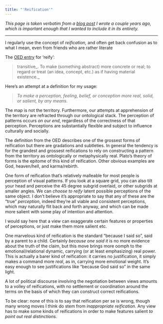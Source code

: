 ```yaml
---
title: "'Reification'"
---
```


*This page is taken verbatim from a [blog post](https://www.lesswrong.com/posts/nryLTAFDdYiHARaqZ/reification) I wrote a couple years ago, which is important enough that I wanted to include it in its entirety.*

***

I regularly use the concept of _reification,_ and often get back confusion as to what I mean, even from friends who are rather literate

The [OED entry](https://www.oed.com/view/Entry/161514) for ‘reify’:

> transitive_. To make (something abstract) more concrete or real; to regard or treat (an idea, concept, etc.) as if having material existence._

Here’s an attempt at a definition for my usage:

> _To make a perception, feeling, belief, or conception more real, solid, or salient, by any means._

The map is not the territory. Furthermore, our attempts at apprehension of the territory are refracted through our ontological stack. The perception of patterns occurs _on our end_, regardless of the correctness of that perception. Perceptions are substantially flexible and subject to influence culturally and socially.

The definition from the OED describes one of the grossest forms of reification but there are gradations and subtleties. In general the tendency is for the grandest and grossest reifications to rely on constructing a pattern from the territory as ontologically or metaphysically real. Plato’s theory of forms is the epitome of this kind of reification. Other obvious examples are God, heaven/hell, and karma/rebirth.

One form of reification that’s relatively malleable for most people is perception of visual patterns. If you look at a square grid, you can also tilt your head and perceive the 45 degree subgrid overlaid, or other subgrids at smaller angles. We can _choose to reify_ latent possible perceptions of the same object. I don’t believe it’s appropriate to say that any of these are the “true” _perception_, indeed they’re all viable and consistent perceptions, which may naturally flit back and forth anyway, and which can be made more salient with some play of intention and attention.

I would say here that a view can exaggerate certain features or properties of perceptions, or just make them more salient etc.

One marvelous kind of reification is the standard “because I said so”, said by a parent to a child. Certainly _because one said it_ is no more evidence about the truth of the claim, but this move brings more oomph to the emotional/relational dynamic, carrying (or at least emphasizing) real power. This is actually a barer kind of reification: it carries no justification, it simply makes a command more _real_, as in, carrying more emotional weight. It’s easy enough to see justifications like “because God said so” in the same light.

A lot of political discourse involving the negotiation between views amounts to a volley of reifications, with no settlement or coordination around the terms on the basis of which they can construct correct reifications.

To be clear: none of this is to say that reification per se is wrong, though many wrong moves I think do stem from _inappropriate reification_. Any view has to make some kinds of reifications in order to make features salient _to point out real distinctions._
